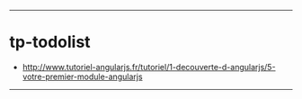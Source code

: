 ------------------------------------------------------------------------------
# tp-todolist
  + http://www.tutoriel-angularjs.fr/tutoriel/1-decouverte-d-angularjs/5-votre-premier-module-angularjs
------------------------------------------------------------------------------
